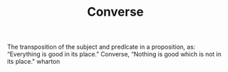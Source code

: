 ---
title: Converse
letter: C
permalink: "/definitions/bld-converse.html"
body: 'The transposition of the subject and predlcate in a proposition, as: “Everything
  is good in its place.” Converse, “Nothing is good which is not in its place." wharton'
published_at: '2018-07-07'
source: Black's Law Dictionary 2nd Ed (1910)
layout: post
---